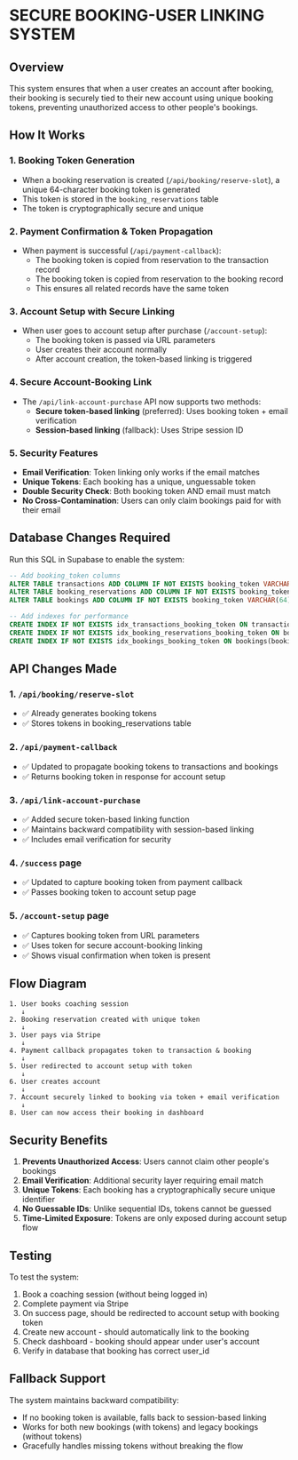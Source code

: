 # SECURE BOOKING-USER LINKING SYSTEM

## Overview
This system ensures that when a user creates an account after booking, their booking is securely tied to their new account using unique booking tokens, preventing unauthorized access to other people's bookings.

## How It Works

### 1. Booking Token Generation
- When a booking reservation is created (`/api/booking/reserve-slot`), a unique 64-character booking token is generated
- This token is stored in the `booking_reservations` table
- The token is cryptographically secure and unique

### 2. Payment Confirmation & Token Propagation
- When payment is successful (`/api/payment-callback`):
  - The booking token is copied from reservation to the transaction record
  - The booking token is copied from reservation to the booking record
  - This ensures all related records have the same token

### 3. Account Setup with Secure Linking
- When user goes to account setup after purchase (`/account-setup`):
  - The booking token is passed via URL parameters
  - User creates their account normally
  - After account creation, the token-based linking is triggered

### 4. Secure Account-Booking Link
- The `/api/link-account-purchase` API now supports two methods:
  - **Secure token-based linking** (preferred): Uses booking token + email verification
  - **Session-based linking** (fallback): Uses Stripe session ID

### 5. Security Features
- **Email Verification**: Token linking only works if the email matches
- **Unique Tokens**: Each booking has a unique, unguessable token
- **Double Security Check**: Both booking token AND email must match
- **No Cross-Contamination**: Users can only claim bookings paid for with their email

## Database Changes Required

Run this SQL in Supabase to enable the system:

```sql
-- Add booking_token columns
ALTER TABLE transactions ADD COLUMN IF NOT EXISTS booking_token VARCHAR(64) UNIQUE;
ALTER TABLE booking_reservations ADD COLUMN IF NOT EXISTS booking_token VARCHAR(64) UNIQUE;
ALTER TABLE bookings ADD COLUMN IF NOT EXISTS booking_token VARCHAR(64) UNIQUE;

-- Add indexes for performance
CREATE INDEX IF NOT EXISTS idx_transactions_booking_token ON transactions(booking_token);
CREATE INDEX IF NOT EXISTS idx_booking_reservations_booking_token ON booking_reservations(booking_token);
CREATE INDEX IF NOT EXISTS idx_bookings_booking_token ON bookings(booking_token);
```

## API Changes Made

### 1. `/api/booking/reserve-slot`
- ✅ Already generates booking tokens
- ✅ Stores tokens in booking_reservations table

### 2. `/api/payment-callback`
- ✅ Updated to propagate booking tokens to transactions and bookings
- ✅ Returns booking token in response for account setup

### 3. `/api/link-account-purchase`
- ✅ Added secure token-based linking function
- ✅ Maintains backward compatibility with session-based linking
- ✅ Includes email verification for security

### 4. `/success` page
- ✅ Updated to capture booking token from payment callback
- ✅ Passes booking token to account setup page

### 5. `/account-setup` page
- ✅ Captures booking token from URL parameters
- ✅ Uses token for secure account-booking linking
- ✅ Shows visual confirmation when token is present

## Flow Diagram

```
1. User books coaching session
   ↓
2. Booking reservation created with unique token
   ↓
3. User pays via Stripe
   ↓
4. Payment callback propagates token to transaction & booking
   ↓
5. User redirected to account setup with token
   ↓
6. User creates account
   ↓
7. Account securely linked to booking via token + email verification
   ↓
8. User can now access their booking in dashboard
```

## Security Benefits

1. **Prevents Unauthorized Access**: Users cannot claim other people's bookings
2. **Email Verification**: Additional security layer requiring email match
3. **Unique Tokens**: Each booking has a cryptographically secure unique identifier
4. **No Guessable IDs**: Unlike sequential IDs, tokens cannot be guessed
5. **Time-Limited Exposure**: Tokens are only exposed during account setup flow

## Testing

To test the system:
1. Book a coaching session (without being logged in)
2. Complete payment via Stripe
3. On success page, should be redirected to account setup with booking token
4. Create new account - should automatically link to the booking
5. Check dashboard - booking should appear under user's account
6. Verify in database that booking has correct user_id

## Fallback Support

The system maintains backward compatibility:
- If no booking token is available, falls back to session-based linking
- Works for both new bookings (with tokens) and legacy bookings (without tokens)
- Gracefully handles missing tokens without breaking the flow
